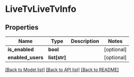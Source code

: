 # LiveTvLiveTvInfo

## Properties
Name | Type | Description | Notes
------------ | ------------- | ------------- | -------------
**is_enabled** | **bool** |  | [optional] 
**enabled_users** | **list[str]** |  | [optional] 

[[Back to Model list]](../README.md#documentation-for-models) [[Back to API list]](../README.md#documentation-for-api-endpoints) [[Back to README]](../README.md)

